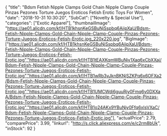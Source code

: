 {
	"title": "Bdsm Fetish Nipple Clamps Gold Chain Nipple Clamp Couple Pinzas Pezones Torture Juegos Eroticos Fetish Erotic Toys For Women",
	"date": "2018-10-31 10:30:20",
	"SubCat": ["Novelty & Special Use"],
	"categories": ["Exotic Apparel"],
	"thumbnailImage": "https://ae01.alicdn.com/kf/HTB1khsnKeGSBuNjSspbq6AiipXaU/Bdsm-Fetish-Nipple-Clamps-Gold-Chain-Nipple-Clamp-Couple-Pinzas-Pezones-Torture-Juegos-Eroticos-Fetish-Erotic.jpg_220x220.jpg",
	"BigImage": ["https://ae01.alicdn.com/kf/HTB1khsnKeGSBuNjSspbq6AiipXaU/Bdsm-Fetish-Nipple-Clamps-Gold-Chain-Nipple-Clamp-Couple-Pinzas-Pezones-Torture-Juegos-Eroticos-Fetish-Erotic.jpg","https://ae01.alicdn.com/kf/HTB1tEAXKqmWBuNjy1Xaq6xCbXXaj/Bdsm-Fetish-Nipple-Clamps-Gold-Chain-Nipple-Clamp-Couple-Pinzas-Pezones-Torture-Juegos-Eroticos-Fetish-Erotic.jpg","https://ae01.alicdn.com/kf/HTB1wRb3vJknBKNjSZKPq6x6OFXa2/Bdsm-Fetish-Nipple-Clamps-Gold-Chain-Nipple-Clamp-Couple-Pinzas-Pezones-Torture-Juegos-Eroticos-Fetish-Erotic.jpg","https://ae01.alicdn.com/kf/HTB1UMCWdi6guuRjy0Fmq6y0DXXaA/Bdsm-Fetish-Nipple-Clamps-Gold-Chain-Nipple-Clamp-Couple-Pinzas-Pezones-Torture-Juegos-Eroticos-Fetish-Erotic.jpg","https://ae01.alicdn.com/kf/HTB1o24AKx9YBuNjy0Ffq6xIsVXaC/Bdsm-Fetish-Nipple-Clamps-Gold-Chain-Nipple-Clamp-Couple-Pinzas-Pezones-Torture-Juegos-Eroticos-Fetish-Erotic.jpg"],
	"actualPrice": 2.79,
	"comparePrice": 3.99,
	"linkurl": "http://s.click.aliexpress.com/e/c2rm8bUk",
	"inStock": 92
}
